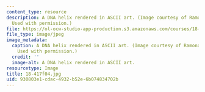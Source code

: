 ```yaml
---
content_type: resource
description: A DNA helix rendered in ASCII art. (Image courtesy of Ramona Saldamando.
  Used with permission.)
file: https://ol-ocw-studio-app-production.s3.amazonaws.com/courses/18-417-introduction-to-computational-molecular-biology-fall-2004/930803e1cdac4932b52e6b074834702b_18-417f04.jpg
file_type: image/jpeg
image_metadata:
  caption: A DNA helix rendered in ASCII art. (Image courtesy of Ramona Saldamando.
    Used with permission.)
  credit: ''
  image-alt: A DNA helix rendered in ASCII art.
resourcetype: Image
title: 18-417f04.jpg
uid: 930803e1-cdac-4932-b52e-6b074834702b
---
```

